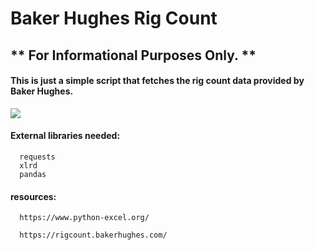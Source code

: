# Baker Hughes Rig Count

## ** For Informational Purposes Only. **
#### This is just a simple script that fetches the rig count data provided by Baker Hughes.


<img src='https://github.com/JReyDev/BKRigCount/assets/102834451/746946e5-3eae-49c5-9e3f-2534912b7cc2'>

#### External libraries needed:
```
  requests
  xlrd
  pandas
```
#### resources:

```
  https://www.python-excel.org/

  https://rigcount.bakerhughes.com/

```
